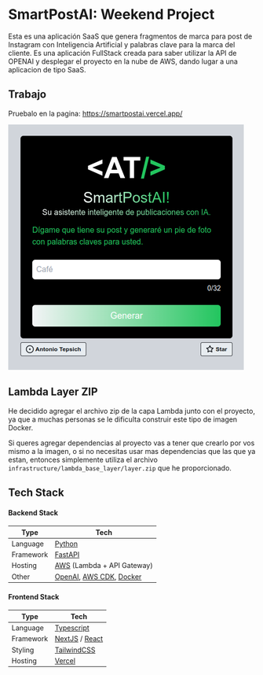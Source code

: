 # SmartPostAI: Weekend Project

Esta es una aplicación SaaS que genera fragmentos de marca para post de Instagram con Inteligencia Artificial y palabras clave para la marca del cliente. 
Es una aplicación FullStack creada para saber utilizar la API de OPENAI y desplegar el proyecto en la nube de AWS, dando lugar a una aplicacion de tipo SaaS.


## Trabajo

Pruebalo en la pagina: https://smartpostai.vercel.app/

![smartpostai_results_image](./images/smartpostai_results.png)

## Lambda Layer ZIP

He decidido agregar el archivo zip de la capa Lambda junto con el proyecto, ya que a muchas personas se le dificulta construir este tipo de imagen Docker.

Si queres agregar dependencias al proyecto vas a tener que crearlo por vos mismo a la imagen, o si no necesitas usar mas dependencias que las que ya estan, entonces simplemente utiliza el archivo `infrastructure/lambda_base_layer/layer.zip` que he proporcionado.

## Tech Stack

#### Backend Stack

| Type      | Tech                                                         |
| --------- | ------------------------------------------------------------ |
| Language  | [Python](https://www.python.org/)                            |
| Framework | [FastAPI](https://fastapi.tiangolo.com/)                     |
| Hosting   | [AWS](https://aws.amazon.com/) (Lambda + API Gateway)        |
| Other     | [OpenAI](https://openai.com/), [AWS CDK](https://aws.amazon.com/cdk/), [Docker](https://www.docker.com/) |

#### Frontend Stack

| Type      | Tech                                                         |
| --------- | ------------------------------------------------------------ |
| Language  | [Typescript](https://www.typescriptlang.org/)                |
| Framework | [NextJS](https://nextjs.org/) / [React](https://reactjs.org/) |
| Styling   | [TailwindCSS](https://tailwindcss.com/)                      |
| Hosting   | [Vercel](https://vercel.com)                                 |

## 